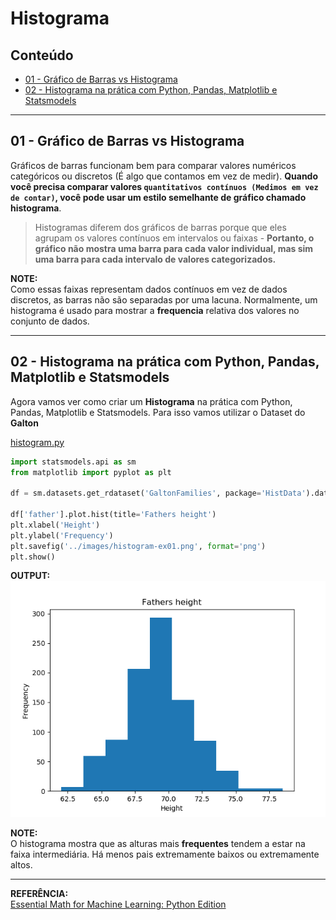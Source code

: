 # Histograma

## Conteúdo

 - [01 - Gráfico de Barras vs Histograma](#01)
 - [02 - Histograma na prática com Python, Pandas, Matplotlib e Statsmodels](#02)

---

<div id="01"></div>

## 01 - Gráfico de Barras vs Histograma

Gráficos de barras funcionam bem para comparar valores numéricos categóricos ou discretos (É algo que contamos em vez de medir). __Quando você precisa comparar valores `quantitativos contínuos (Medimos em vez de contar)`, você pode usar um estilo semelhante de gráfico chamado histograma__.

> Histogramas diferem dos gráficos de barras porque que eles agrupam os valores contínuos em intervalos ou faixas - __Portanto, o gráfico não mostra uma barra para cada valor individual, mas sim uma barra para cada intervalo de valores categorizados.__

__NOTE:__  
Como essas faixas representam dados contínuos em vez de dados discretos, as barras não são separadas por uma lacuna. Normalmente, um histograma é usado para mostrar a **frequencia** relativa dos valores no conjunto de dados.

---

<div id="02"></div>

## 02 - Histograma na prática com Python, Pandas, Matplotlib e Statsmodels

Agora vamos ver como criar um **Histograma** na prática com Python, Pandas, Matplotlib e Statsmodels. Para isso vamos utilizar o Dataset do **Galton**

[histogram.py](src/histogram.py)
```python
import statsmodels.api as sm
from matplotlib import pyplot as plt

df = sm.datasets.get_rdataset('GaltonFamilies', package='HistData').data

df['father'].plot.hist(title='Fathers height')
plt.xlabel('Height')
plt.ylabel('Frequency')
plt.savefig('../images/histogram-ex01.png', format='png')
plt.show()
```

**OUTPUT:**  
![image](images/histogram-ex01.png)

**NOTE:**  
O histograma mostra que as alturas mais **frequentes** tendem a estar na faixa intermediária. Há menos pais extremamente baixos ou extremamente altos.

---

**REFERÊNCIA:**  
[Essential Math for Machine Learning: Python Edition](https://learning.edx.org/course/course-v1:Microsoft+DAT256x+2T2018/home)  

